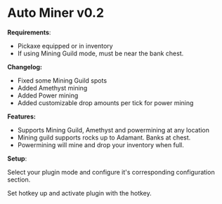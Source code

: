 
# Auto Miner v0.2

**Requirements**:
- Pickaxe equipped or in inventory
- If using Mining Guild mode, must be near the bank chest.


**Changelog:**
- Fixed some Mining Guild spots
- Added Amethyst mining
- Added Power mining
- Added customizable drop amounts per tick for power mining


**Features:**
- Supports Mining Guild, Amethyst and powermining at any location
- Mining guild supports rocks up to Adamant. Banks at chest.
- Powermining will mine and drop your inventory when full.

**Setup**:

Select your plugin mode and configure it's corresponding configuration section.

Set hotkey up and activate plugin with the hotkey.
